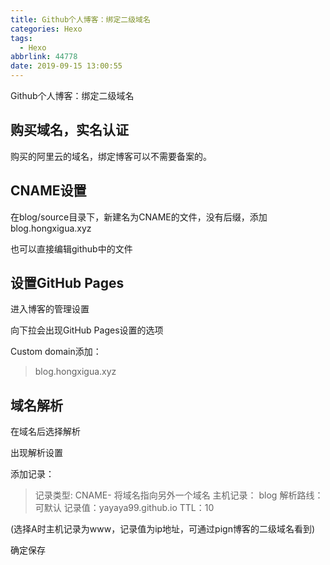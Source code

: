 ```yaml
---
title: Github个人博客：绑定二级域名
categories: Hexo
tags:
  - Hexo
abbrlink: 44778
date: 2019-09-15 13:00:55
---
```


Github个人博客：绑定二级域名
<!--more-->

## 购买域名，实名认证

购买的阿里云的域名，绑定博客可以不需要备案的。


## CNAME设置

在blog/source目录下，新建名为CNAME的文件，没有后缀，添加blog.hongxigua.xyz

也可以直接编辑github中的文件


## 设置GitHub Pages

进入博客的管理设置

向下拉会出现GitHub Pages设置的选项

Custom domain添加：

> blog.hongxigua.xyz


## 域名解析

在域名后选择解析

出现解析设置

添加记录：

> 记录类型: CNAME- 将域名指向另外一个域名
> 主机记录： blog
> 解析路线：可默认
> 记录值：yayaya99.github.io
> TTL：10

(选择A时主机记录为www，记录值为ip地址，可通过pign博客的二级域名看到)

确定保存



